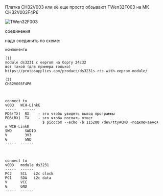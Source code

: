 
Платка CH32V003 или её еще просто обзывают TWen32F003 на МК CH32V003F4P6

<p><img src="https://github.com/nvv13/test/blob/main/test-mk/ch32v003/doc/TWen32F003.jpg" alt="TWen32F003" title="CH32V003" /></p>



соединения

надо соединить по схеме:
~~~
компоненты

(1)
module ds3231 с eeprom на борту 24c32
вот такой (для примера только)
https://protosupplies.com/product/ds3231s-rtc-with-eeprom-module/

(2)
CH32V003F4P6



connect to
v003   WCH-LinkE
-----   ------ 
PD5(TX)  RX    - это чтобы увидеть вывод программы
PD6(RX)  TX    - это чтобы послать ответ
                 $ picocom --echo -b 115200 /dev/ttyACM0 -подключаемся к WCH-LinkE 
SWD      SWDIO
V        3V3
G        GND    
-----  ------ 



connect to
v003   module ds3231 
-----  ------ 
PC2    SCL   i2c clock   
PC1    SDA   i2c data   
V      VCC     
G      GND    
-----  ------ 

~~~

